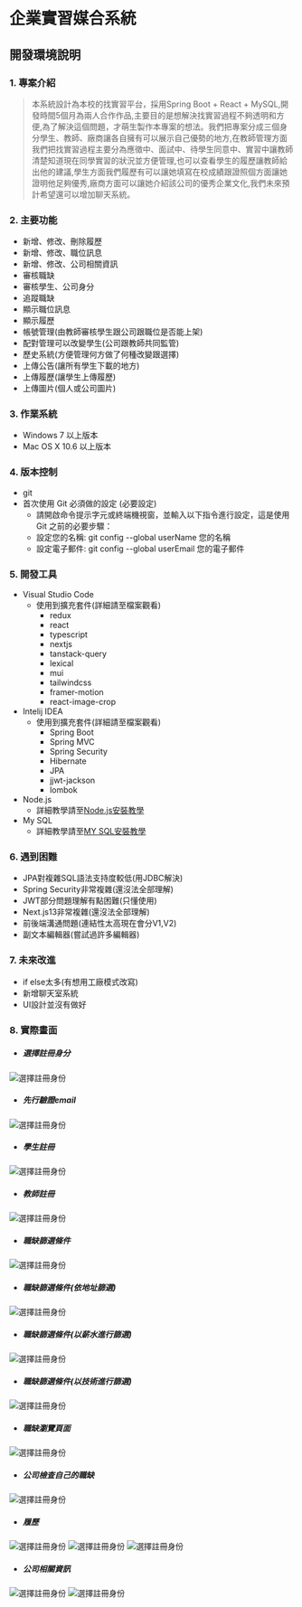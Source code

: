 # 企業實習媒合系統
## 開發環境說明
### 1. 專案介紹
> 本系統設計為本校的找實習平台，採用Spring Boot +  React + MySQL,開發時間5個月為兩人合作作品,主要目的是想解決找實習過程不夠透明和方便,為了解決這個問題，才萌生製作本專案的想法。我們把專案分成三個身分學生、教師、廠商讓各自擁有可以展示自己優勢的地方,在教師管理方面我們把找實習過程主要分為應徵中、面試中、待學生同意中、實習中讓教師清楚知道現在同學實習的狀況並方便管理,也可以查看學生的履歷讓教師給出他的建議,學生方面我們履歷有可以讓她填寫在校成績跟證照個方面讓她證明他足夠優秀,廠商方面可以讓她介紹該公司的優秀企業文化,我們未來預計希望還可以增加聊天系統。
### 2. 主要功能
- 新增、修改、刪除履歷
- 新增、修改、職位訊息
- 新增、修改、公司相關資訊
- 審核職缺
- 審核學生、公司身分
- 追蹤職缺
- 顯示職位訊息
- 顯示履歷
- 帳號管理(由教師審核學生跟公司跟職位是否能上架)
- 配對管理可以改變學生(公司跟教師共同監管)
- 歷史系統(方便管理何方做了何種改變跟選擇)
- 上傳公告(讓所有學生下載的地方)
- 上傳履歷(讓學生上傳履歷)
- 上傳圖片(個人或公司圖片)
### 3. 作業系統
- Windows 7 以上版本 
- Mac OS X 10.6 以上版本
### 4. 版本控制
- git
- 首次使用 Git 必須做的設定 (必要設定)
    - 請開啟命令提示字元或終端機視窗，並輸入以下指令進行設定，這是使用 Git 之前的必要步驟：
    - 設定您的名稱: git config --global userName 您的名稱
    - 設定電子郵件: git config --global userEmail 您的電子郵件
### 5. 開發工具
- Visual Studio Code
  - 使用到擴充套件(詳細請至檔案觀看)
    - redux 
    - react
    - typescript   
    - nextjs
    - tanstack-query
    - lexical
    - mui
    - tailwindcss
    - framer-motion
    - react-image-crop
- Intelij IDEA
  - 使用到擴充套件(詳細請至檔案觀看)
    - Spring Boot
    - Spring MVC
    - Spring Security
    - Hibernate
    - JPA
    - jjwt-jackson
    - lombok
- Node.js 
  - 詳細教學請至[Node.js安裝教學](https://dotblogs.com.tw/jamestsai/2022/03/13/Install-nodejs-and-npm-on-Windows)
- My SQL
  - 詳細教學請至[MY SQL安裝教學](https://ithelp.ithome.com.tw/articles/10259766)
### 6. 遇到困難
- JPA對複雜SQL語法支持度較低(用JDBC解決)
- Spring Security非常複雜(還沒法全部理解)
- JWT部分問題理解有點困難(只懂使用)
- Next.js13非常複雜(還沒法全部理解)
- 前後端溝通問題(連結性太高現在會分V1,V2)
- 副文本編輯器(嘗試過許多編輯器)
### 7. 未來改進
- if else太多(有想用工廠模式改寫)
- 新增聊天室系統
- UI設計並沒有做好
### 8. 實際畫面
- ##### 選擇註冊身分
![選擇註冊身份]("/../新版實際畫面/選擇註冊身份.png)
- ##### 先行驗證email
![選擇註冊身份]("/../新版實際畫面/註冊1.png)
- ##### 學生註冊
![選擇註冊身份]("/../新版實際畫面/學生註冊.png)
- ##### 教師註冊
![選擇註冊身份]("/../新版實際畫面/教師註冊.png)
- ##### 職缺篩選條件
![選擇註冊身份]("/../新版實際畫面/SearchFilter1.png)
- ##### 職缺篩選條件(依地址篩選)
![選擇註冊身份]("/../新版實際畫面/SearchFilter2.png)
- ##### 職缺篩選條件(以薪水進行篩選)
![選擇註冊身份]("/../新版實際畫面/SearchFilter3.png)
- ##### 職缺篩選條件(以技術進行篩選)
![選擇註冊身份]("/../新版實際畫面/SearchFilter4.png)
- ##### 職缺瀏覽頁面
![選擇註冊身份]("/../新版實際畫面/職缺瀏覽頁面.png)
- ##### 公司檢查自己的職缺
![選擇註冊身份]("/../新版實際畫面/公司職缺1.jpg)
- ##### 履歷
![選擇註冊身份]("/../新版實際畫面/履歷1.jpg)
![選擇註冊身份]("/../新版實際畫面/履歷2.jpg)
![選擇註冊身份]("/../新版實際畫面/履歷3.jpg)
- ##### 公司相關資訊
![選擇註冊身份]("/../新版實際畫面/公司關於1.jpg)
![選擇註冊身份]("/../新版實際畫面/公司關於2.jpg)
